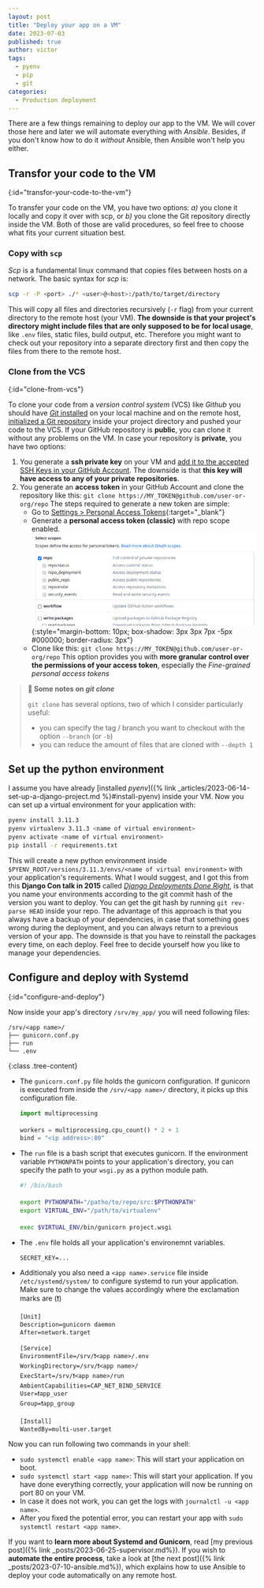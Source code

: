 ```yaml
---
layout: post
title: "Deploy your app on a VM"
date: 2023-07-03
published: true
author: victor
tags:
  - pyenv
  - pip
  - git
categories:
  - Production deployment
---
```


There are a few things remaining to deploy our app to the VM.
We will cover those here and later we will automate everything with *Ansible*.
Besides, if you don't know how to do it *without* Ansible, then Ansible won't help you either.

## Transfor your code to the VM
{:id="transfor-your-code-to-the-vm"}

To transfer your code on the VM, you have two options: *a)* you clone it locally and copy it over with scp, or *b)* you clone the Git repository directly inside the VM. Both of those are valid procedures, so feel free to choose what fits your current situation best.

### Copy with `scp`

*Scp* is a fundamental linux command that copies files between hosts on a network. The basic syntax for *scp* is:

```bash
scp -r -P <port> ./* <user>@<host>:/path/to/target/directory
```

This will copy all files and directories recursively (`-r` flag) from your current directory to the remote host (your VM).
**The downside is that your project's directory might include files that are only supposed to be for local usage**, like `.env` files, static files, build output, etc.
Therefore you might want to check out your repository into a separate directory first and then copy the files from there to the remote host.

### Clone from the VCS
{:id="clone-from-vcs"}

To clone your code from a *version control system* (VCS) like *Github* you should have [*Git* installed](https://github.com/git-guides/install-git) on your local machine and on the remote host, [initialized a Git repository](https://docs.github.com/en/migrations/importing-source-code/using-the-command-line-to-import-source-code/adding-locally-hosted-code-to-github) inside your project directory and pushed your code to the VCS.
If your GitHub repository is **public**, you can clone it without any problems on the VM.
In case your repository is **private**, you have two options:
1. You generate a **ssh private key** on your VM and [add it to the accepted SSH Keys in your GitHub Account](https://docs.github.com/en/authentication/connecting-to-github-with-ssh/adding-a-new-ssh-key-to-your-github-account). The downside is that **this key will have access to any of your private repositories**.
2. You generate an **access token** in your GitHub Account and clone the repository like this: `git clone https://MY_TOKEN@github.com/user-or-org/repo`
   The steps required to generate a new token are simple:
   * Go to [Settings > Personal Access Tokens](https://github.com/settings/tokens){:target="_blank"}
   * Generate a **personal access token (classic)** with repo scope enabled.
     ![Select the checkbox 'repo' to create an access token with 'read' rights](/images/github-access-token.png){:style="margin-bottom: 10px; box-shadow: 3px 3px    7px -5px #000000; border-radius: 3px"}
   * Clone like this: `git clone https://MY_TOKEN@github.com/user-or-org/repo`
   This option provides you with **more granular control over the permissions of your access token**, especially the *Fine-grained personal access tokens*

> **🧐 Some notes on *git clone***
> 
> `git clone` has several options, two of which I consider particularly useful:
> * you can specify the tag / branch you want to checkout with the option `--branch` (or `-b`)
> * you can reduce the amount of files that are cloned with `--depth 1`

## Set up the python environment

I assume you have already [installed *pyenv*]({% link _articles/2023-06-14-set-up-a-django-project.md %}#install-pyenv) inside your VM.
Now you can set up a virtual environment for your application with:

```bash
pyenv install 3.11.3
pyenv virtualenv 3.11.3 <name of virtual environment>
pyenv activate <name of virtual environment>
pip install -r requirements.txt
```

This will create a new python environment inside `$PYENV_ROOT/versions/3.11.3/envs/<name of virtual environment>` with your application's requirements.
What I would suggest, and I got this from this **Django Con talk in 2015** called [*Django Deployments Done Right*](https://www.youtube.com/watch?v=SUczHTa7WmQ), is that you name your environments according to the git commit hash of the version you want to deploy.
You can get the git hash by running `git rev-parse HEAD` inside your repo.
The advantage of this approach is that you always have a backup of your dependencies, in case that something goes wrong during the deployment, and you can always return to a previous version of your app.
The downside is that you have to reinstall the packages every time, on each deploy.
Feel free to decide yourself how you like to manage your dependencies.

## Configure and deploy with Systemd
{:id="configure-and-deploy"}

Now inside your app's directory `/srv/my_app/` you will need following files:

```
/srv/<app name>/
├── gunicorn.conf.py
├── run
└── .env
```
{:class .tree-content}


* The `gunicorn.conf.py` file holds the gunicorn configuration. 
  If gunicorn is executed from inside the `/srv/<app name>/` directory, it picks up this configuration file.
  ```python
  import multiprocessing

  workers = multiprocessing.cpu_count() * 2 + 1
  bind = "<ip address>:80"
  ```
* The `run` file is a bash script that executes gunicorn. 
  If the environment variable `PYTHONPATH` points to your application's directory, you can specify the path to your `wsgi.py` as a python module path.
  ```bash
  #! /bin/bash

  export PYTHONPATH="/patho/to/repo/src:$PYTHONPATH"
  export VIRTUAL_ENV="/path/to/virtualenv"

  exec $VIRTUAL_ENV/bin/gunicorn project.wsgi
  ```
* The `.env` file holds all your application's environemnt variables.
  ```
  SECRET_KEY=...
  ```
* Additionaly you also need a `<app name>.service` file inside `/etc/systemd/system/` to configure systemd to run your application.
  Make sure to change the values accordingly where the exclamation marks are (❗)
  ```
  [Unit]
  Description=gunicorn daemon
  After=network.target
  
  [Service]
  EnvironmentFile=/srv/❗<app name>/.env
  WorkingDirectory=/srv/❗<app name>/
  ExecStart=/srv/❗<app name>/run
  AmbientCapabilities=CAP_NET_BIND_SERVICE
  User=❗app_user
  Group=❗app_group
  
  [Install]
  WantedBy=multi-user.target
  ```


Now you can run following two commands in your shell:
* `sudo systemctl enable <app name>`: This will start your application on boot.
* `sudo systemctl start <app name>`: This will start your application. If you have done everything correctly, your application will now be running on port 80 on your VM. 
* In case it does not work, you can get the logs with `journalctl -u <app name>`.
* After you fixed the potential error, you can restart your app with `sudo systemctl restart <app name>`.

If you want to **learn more about Systemd and Gunicorn**, read [my previous post]({% link _posts/2023-06-25-supervisor.md%}).
If you wish to **automate the entire process**, take a look at [the next post]({% link _posts/2023-07-10-ansible.md%}), which explains how to use Ansible to deploy your code automatically on any remote host.
